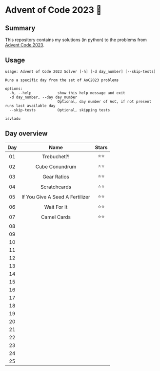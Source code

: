 # Advent of Code 2023 🎄

## Summary
This repository contains my solutions (in python) to the problems from [Advent Code 2023](https://adventofcode.com/2023).

## Usage
```
usage: Advent of Code 2023 Solver [-h] [-d day_number] [--skip-tests]

Runs a specific day from the set of AoC2023 problems

options:
  -h, --help            show this help message and exit
  -d day_number, --day day_number
                        Optional, day number of AoC, if not present runs last available day
  --skip-tests          Optional, skipping tests

isvladu
```

## Day overview
| Day | Name | Stars |
| :-: | :--: | :---: |
|  01 | Trebuchet?! | ⭐⭐ |
|  02 | Cube Conundrum | ⭐⭐ |
|  03 | Gear Ratios | ⭐⭐ |
|  04 | Scratchcards| ⭐⭐ |
|  05 | If You Give A Seed A Fertilizer | ⭐⭐ |
|  06 | Wait For It | ⭐⭐ |
|  07 | Camel Cards | ⭐⭐ |
|  08 | |
|  09 | |
|  10 | |
|  11 | |   
|  12 | |
|  13 | |
|  14 | |
|  15 | |
|  16 | |
|  17 | |
|  18 | |
|  19 | |
|  20 | |
|  21 | |
|  22 | |
|  23 | |
|  24 | |
|  25 | |